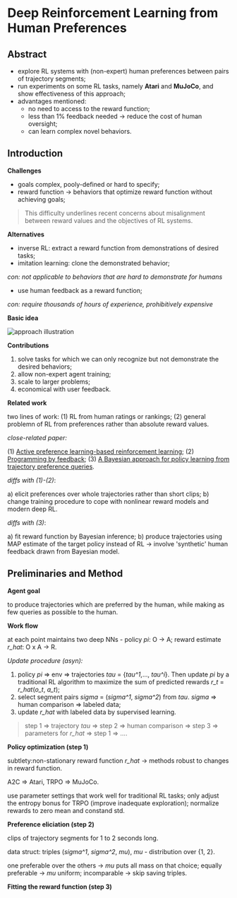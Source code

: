 # Deep Reinforcement Learning from Human Preferences

## Abstract

- explore RL systems with (non-expert) human preferences between pairs of trajectory segments;
- run experiments on some RL tasks, namely **Atari** and **MuJoCo**, and show effectiveness of this approach;
- advantages mentioned: 
	- no need to access to the reward function; 
	- less than 1% feedback needed -> reduce the cost of human oversight;
	- can learn complex novel behaviors.

## Introduction

**Challenges**

- goals complex, pooly-defined or hard to specify;
- reward function -> behaviors that optimize reward function without achieving goals;

> This difficulty underlines recent concerns about misalignment between reward values and the objectives of RL systems.

**Alternatives**

- inverse RL: extract a reward function from demonstrations of desired tasks;
- imitation learning: clone the demonstrated behavior;

*con: not applicable to behaviors that are hard to demonstrate for humans*

- use human feedback as a reward function;

*con: require thousands of hours of experience, prohibitively expensive*

**Basic idea**

![approach illustration](https://github.com/txzhao/Paper-Notes/blob/master/RL/fig/approach_scheme.PNG)


**Contributions**

1. solve tasks for which we can only recognize but not demonstrate the desired behaviors;
2. allow non-expert agent training;
3. scale to larger problems;
4. economical with user feedback.

**Related work**

two lines of work: (1) RL from human ratings or rankings; (2) general problemn of RL from preferences rather than absolute reward values.

*close-related paper:*

(1) [Active preference learning-based
reinforcement learning](https://arxiv.org/abs/1208.0984); (2) [Programming by
feedback](http://proceedings.mlr.press/v32/schoenauer14.pdf); (3) [A Bayesian approach for policy learning from
trajectory preference queries](https://papers.nips.cc/paper/4805-a-bayesian-approach-for-policy-learning-from-trajectory-preference-queries).

*diffs with (1)-(2)*: 

a) elicit preferences over whole trajectories rather than short clips; b) change training procedure to cope with nonlinear reward models and modern deep RL.

*diffs with (3)*: 

a) fit reward function by Bayesian inference; b) produce trajectories using MAP estimate of the target policy instead of RL -> involve 'synthetic' human feedback drawn from Bayesian model.

## Preliminaries and Method

**Agent goal**

to produce trajectories which are preferred by the human, while making as few queries as possible to the human.

**Work flow**

at each point maintains two deep NNs - policy *pi*: O -> A; reward estimate *r\_hat*: O x A -> R. 

*Update procedure (asyn):*

1. policy *pi* => env => trajectories *tau* = {*tau^1*,..., *tau^i*}. Then update *pi* by a traditional RL algorithm to maximize the sum of predicted rewards *r\_t* = *r\_hat*(*o\_t*, *a\_t*);
2. select segment pairs *sigma* = (*sigma^1*, *sigma^2*) from *tau*. *sigma* => human comparison => labeled data;
3. update *r\_hat* with labeled data by supervised learning.

> step 1 => trajectory *tau* => step 2 => human comparison => step 3 => parameters for *r\_hat* => step 1 => ....

**Policy optimization (step 1)**

subtlety:non-stationary reward function *r\_hat* -> methods robust to changes in reward function.

A2C => Atari, TRPO => MuJoCo.

use parameter settings that work well for traditional RL tasks; only adjust the entropy bonus for TRPO (improve inadequate exploration); normalize rewards to zero mean and constand std. 

**Preference eliciation (step 2)**

clips of trajectory segments for 1 to 2 seconds long.

data struct: triples (*sigma^1*, *sigma^2*, *mu*), *mu* - distribution over {1, 2}.

one preferable over the others -> *mu* puts all mass on that choice; equally preferable -> *mu* uniform; incomparable -> skip saving triples.

**Fitting the reward function (step 3)**





